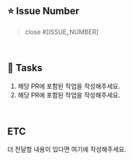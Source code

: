 ## ⭐ Issue Number
> close #[ISSUE_NUMBER]

<br>

## 📌 Tasks
1. 해당 PR에 포함된 작업을 작성해주세요.
2. 해당 PR에 포함된 작업을 작성해주세요.

<br>

## ETC
더 전달할 내용이 있다면 여기에 작성해주세요.

